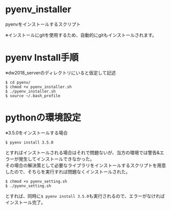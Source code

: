 # pyenv_installer
pyenvをインストールするスクリプト  

※インストールにgitを使用するため、自動的にgitもインストールされます。  


# pyenv Install手順
※dw2018_serverのディレクトリにいると仮定して記述

    $ cd pyenv/
    $ chmod +x pyenv_installer.sh
    $ ./pyenv_installer.sh
    $ source ~/.bash_profile


# pythonの環境設定
※3.5.0をインストールする場合

    $ pyenv install 3.5.0

とすればインストールされる場合はそれで問題ないが、当方の環境では警告&エラーが発生してインストールできなかった。  
その場合の解決策として必要なライブラリをインストールするスクリプトを用意したので、そちらを実行すれば問題なくインストールされた。  

    $ chmod +x pyenv_setting.sh
    $ ./pyenv_setting.sh

とすれば、同時に`$ pyenv install 3.5.0`も実行されるので、エラーがなければインストール完了。  
